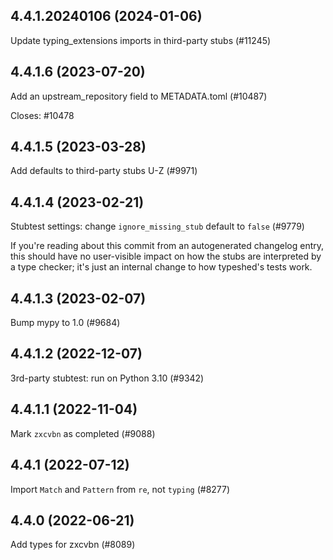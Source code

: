 ## 4.4.1.20240106 (2024-01-06)

Update typing_extensions imports in third-party stubs (#11245)

## 4.4.1.6 (2023-07-20)

Add an upstream_repository field to METADATA.toml (#10487)

Closes: #10478

## 4.4.1.5 (2023-03-28)

Add defaults to third-party stubs U-Z (#9971)

## 4.4.1.4 (2023-02-21)

Stubtest settings: change `ignore_missing_stub` default to `false` (#9779)

If you're reading about this commit from an autogenerated changelog entry, this should have no user-visible impact on how the stubs are interpreted by a type checker; it's just an internal change to how typeshed's tests work.

## 4.4.1.3 (2023-02-07)

Bump mypy to 1.0 (#9684)

## 4.4.1.2 (2022-12-07)

3rd-party stubtest: run on Python 3.10 (#9342)

## 4.4.1.1 (2022-11-04)

Mark `zxcvbn` as completed (#9088)

## 4.4.1 (2022-07-12)

Import `Match` and `Pattern` from `re`, not `typing` (#8277)

## 4.4.0 (2022-06-21)

Add types for zxcvbn (#8089)

